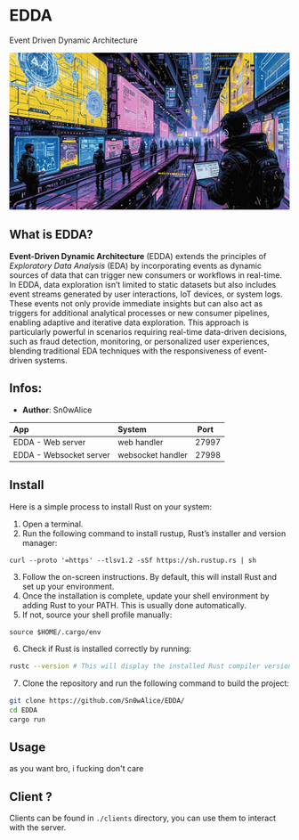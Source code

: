 # EDDA
Event Driven Dynamic Architecture

![EDDA](.github/banner.png)

## What is EDDA?

**Event-Driven Dynamic Architecture** (EDDA) extends the principles of *Exploratory Data Analysis* (EDA) by incorporating events as dynamic sources of data that can trigger new consumers or workflows in real-time. In EDDA, data exploration isn’t limited to static datasets but also includes event streams generated by user interactions, IoT devices, or system logs. These events not only provide immediate insights but can also act as triggers for additional analytical processes or new consumer pipelines, enabling adaptive and iterative data exploration. This approach is particularly powerful in scenarios requiring real-time data-driven decisions, such as fraud detection, monitoring, or personalized user experiences, blending traditional EDA techniques with the responsiveness of event-driven systems.

## Infos:
- **Author**: Sn0wAlice

| App | System | Port |
| :--- | :--- | :--- |
| EDDA - Web server | web handler | 27997 |
| EDDA - Websocket server | websocket handler | 27998 |

## Install
Here is a simple process to install Rust on your system:

1.	Open a terminal.
2.	Run the following command to install rustup, Rust’s installer and version manager:

```
curl --proto '=https' --tlsv1.2 -sSf https://sh.rustup.rs | sh
```
3.	Follow the on-screen instructions. By default, this will install Rust and set up your environment.
4.	Once the installation is complete, update your shell environment by adding Rust to your PATH. This is usually done automatically.
5.	If not, source your shell profile manually:
```
source $HOME/.cargo/env
```
6.	Check if Rust is installed correctly by running:
``` bash 
rustc --version # This will display the installed Rust compiler version.
```
7. Clone the repository and run the following command to build the project:
``` bash
git clone https://github.com/Sn0wAlice/EDDA/
cd EDDA
cargo run
```

## Usage
as you want bro, i fucking don't care

## Client ?
Clients can be found in `./clients` directory, you can use them to interact with the server.
